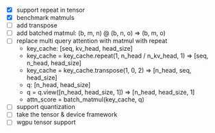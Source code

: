 - [x] support repeat in tensor
- [x] benchmark matmuls
- [ ] add transpose
- [ ] add batched matmul: (b, m, n) @ (b, n, o) => (b, m, o)
- [ ] replace multi query attention with matmul with repeat
  - key_cache: [seq, kv_head, head_size]
  - key_cache = key_cache.repeat(1, n_head / n_kv_head, 1) => [seq, n_head, head_size]
  - key_cache = key_cache.transpose(1, 0, 2) => [n_head, seq, head_size]
  - q: [n_head, head_size]
  - q = q.view([n_head, head_size, 1]) => [n_head, head_size, 1]
  - attn_score = batch_matmul(key_cache, q)
- [ ] support quantization
- [ ] take the tensor & device framework
- [ ] wgpu tensor support
